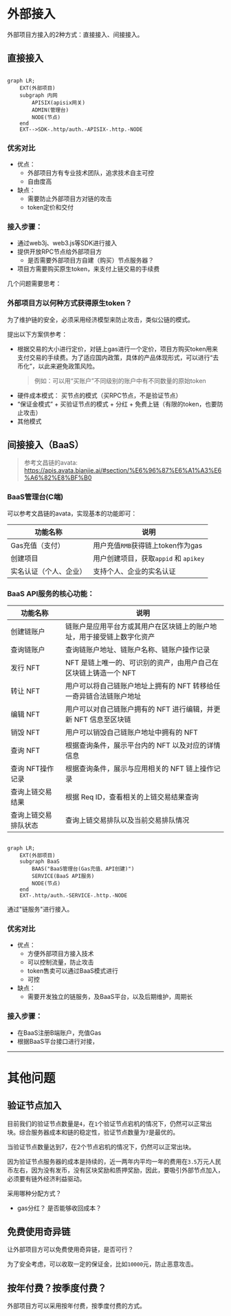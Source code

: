 # 外部接入

外部项目方接入的2种方式：直接接入、间接接入。

## 直接接入


```mermaid

graph LR;
    EXT(外部项目)
    subgraph 内网
        APISIX(apisix网关)
        ADMIN(管理台)
        NODE(节点)
    end
    EXT-->SDK-.http/auth.-APISIX-.http.-NODE

```



### 优劣对比

- 优点：
  - 外部项目方有专业技术团队，追求技术自主可控
  - 自由度高
- 缺点：
  - 需要防止外部项目方对链的攻击
  - token定价和交付

### 接入步骤：
- 通过web3j、web3.js等SDK进行接入
- 提供开放RPC节点给外部项目方
  - 是否需要外部项目方自建（购买）节点服务器？
- 项目方需要购买原生token，来支付上链交易的手续费

几个问题需要思考：

### 外部项目方以何种方式获得原生token？

为了维护链的安全，必须采用经济模型来防止攻击，类似公链的模式。

提出以下方案供参考：

- 根据交易的大小进行定价，对链上gas进行一个定价，项目方购买token用来支付交易的手续费。为了适应国内政策，具体的产品体现形式，可以进行“去币化”，以此来避免政策风险。
  > 例如：可以用“买账户”不同级别的账户中有不同数量的原始token
- 硬件成本模式： 买节点的模式（买RPC节点，不是验证节点）
- “保证金模式” + 买验证节点的模式 + 分红 + 免费上链（有限的token，也要防止攻击）
- 其他模式


## 间接接入（BaaS）

> 参考文昌链的avata: https://apis.avata.bianjie.ai/#section/%E6%96%87%E6%A1%A3%E6%A6%82%E8%BF%B0

### BaaS管理台(C端)

可以参考文昌链的avata，实现基本的功能即可：

| 功能名称 | 说明 |
| -----| ----|
|Gas充值（支付）| 用户充值`RMB`获得链上token作为gas|
|创建项目| 用户创建项目，获取`appid` 和 `apikey`|
|实名认证（个人、企业）| 支持个人、企业的实名认证|


### BaaS API服务的核心功能：
| 功能名称 | 说明 |
| -----| ----|
|创建链账户|链账户是应用平台方或其用户在区块链上的账户地址，用于接受链上数字化资产|
|查询链账户|查询链账户地址、链账户名称、链账户操作记录|
|发行 NFT|NFT 是链上唯一的、可识别的资产，由用户自己在区块链上铸造一个 NFT|
|转让 NFT|用户可以将自己链账户地址上拥有的 NFT 转移给任一奇异链合法链账户地址|
|编辑 NFT|用户可以对自己链账户拥有的 NFT 进行编辑，并更新 NFT 信息至区块链|
|销毁 NFT|用户可以销毁自己链账户地址中拥有的 NFT|
|查询 NFT|根据查询条件，展示平台内的 NFT 以及对应的详情信息|
|查询 NFT操作记录|根据查询条件，展示与应用相关的 NFT 链上操作记录|
|查询上链交易结果|根据 Req ID，查看相关的上链交易结果查询|
|查询上链交易排队状态|查询上链交易排队以及当前交易排队情况|


```mermaid

graph LR;
    EXT(外部项目)
    subgraph BaaS
        BAAS("BaaS管理台(Gas充值、API创建)")
        SERVICE(BaaS API服务)
        NODE(节点)
    end
    EXT-.http/auth.-SERVICE-.http.-NODE

```

通过"链服务"进行接入。

### 优劣对比

- 优点：
  - 方便外部项目方接入技术
  - 可以控制流量，防止攻击
  - token售卖可以通过BaaS模式进行
  - 可控
- 缺点：
  - 需要开发独立的链服务，及BaaS平台，以及后期维护，周期长

### 接入步骤：

- 在BaaS注册B端账户，充值Gas
- 根据BaaS平台接口进行对接，


----

# 其他问题


## 验证节点加入

目前我们的验证节点数量是`4`，在`1`个验证节点宕机的情况下，仍然可以正常出块。综合服务器成本和链的稳定性，验证节点数量为`7`是最优的。

当验证节点数量达到7，在2个节点宕机的情况下，仍然可以正常出块。


因为验证节点服务器的成本是持续的，近一两年内平均一年的费用在`3.5`万元人民币左右，因为没有发币，没有区块奖励和质押奖励，因此，要吸引外部节点加入，必须要有链外经济利益驱动。

采用哪种分配方式？

- gas分红？ 是否能够收回成本？


## 免费使用奇异链

让外部项目方可以免费使用奇异链，是否可行？

为了安全考虑，可以收取一定的保证金，比如`10000`元，防止恶意攻击。

## 按年付费？按季度付费？

外部项目方可以采用按年付费，按季度付费的方式。


